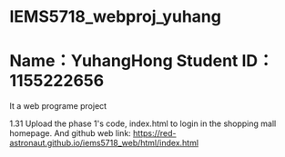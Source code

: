 # IEMS5718_webproj_yuhang
# Name：YuhangHong Student ID：1155222656
It a web programe project

1.31 
Upload the phase 1's code, index.html to login in the shopping mall homepage. 
And github web link: https://red-astronaut.github.io/iems5718_web/html/index.html

